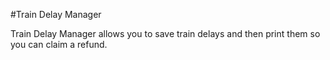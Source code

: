 #Train Delay Manager

Train Delay Manager allows you to save train delays and then print them so you can claim a refund.